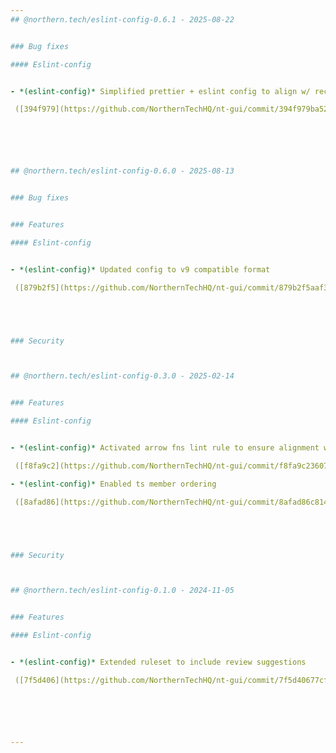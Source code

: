 ```yaml
---
## @northern.tech/eslint-config-0.6.1 - 2025-08-22


### Bug fixes

#### Eslint-config


- *(eslint-config)* Simplified prettier + eslint config to align w/ recommended way

 ([394f979](https://github.com/NorthernTechHQ/nt-gui/commit/394f979ba52cd71bf5c00135a481042f8a17b3cc))  by @mzedel






## @northern.tech/eslint-config-0.6.0 - 2025-08-13


### Bug fixes


### Features

#### Eslint-config


- *(eslint-config)* Updated config to v9 compatible format

 ([879b2f5](https://github.com/NorthernTechHQ/nt-gui/commit/879b2f5aaf34d3335612d3f6a42aeaf5158b2130))  by @mzedel





### Security



## @northern.tech/eslint-config-0.3.0 - 2025-02-14


### Features

#### Eslint-config


- *(eslint-config)* Activated arrow fns lint rule to ensure alignment w/ codebase

 ([f8fa9c2](https://github.com/NorthernTechHQ/nt-gui/commit/f8fa9c236072bfd78bf89ed5a75db5270f93bc8c))  by @mzedel

- *(eslint-config)* Enabled ts member ordering

 ([8afad86](https://github.com/NorthernTechHQ/nt-gui/commit/8afad86c814f8036be806910bb437c81a672a28b))  by @mzedel





### Security



## @northern.tech/eslint-config-0.1.0 - 2024-11-05


### Features

#### Eslint-config


- *(eslint-config)* Extended ruleset to include review suggestions

 ([7f5d406](https://github.com/NorthernTechHQ/nt-gui/commit/7f5d40677cfd2d396f7e84d2171dfa64b36bfed8))  by @mzedel






---
```

